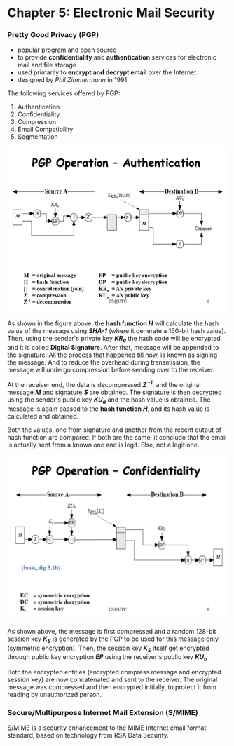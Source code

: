 # Chapter 5: Electronic Mail Security

### Pretty Good Privacy (PGP)

+ popular program and open source
+ to provide **confidentiality** and **authentication** services for electronic mail and file storage
+ used primarily to **encrypt and decrypt email** over the Internet
+ designed by *Phil Zimmermann* in 1991

The following services offered by PGP:

1. Authentication
2. Confidentiality
3. Compression
4. Email Compatibility
5. Segmentation

![PGP Operation - Authentication](./img/lecture5-pgp-authentication.jpg)

As shown in the figure above, the **hash function *H*** will calculate the hash value of the message using ***SHA-1*** (where it generate a 160-bit hash value). Then, using the sender's private key ***KR<sub>a</sub>*** the hash code will be encrypted and it is called **Digital Signature**. After that, message will be appended to the signature. All the process that happened till now, is known as signing the message. And to reduce the overhead during transmission, the message will undergo compression before sending over to the receiver.

At the receiver end, the data is decompressed ***Z<sup> -1</sup>***, and the original message ***M*** and signature ***S*** are obtained. The signature is then decrypted using the sender's public key ***KU<sub>a</sub>*** and the hash value is obtained. The message is again passed to the **hash function *H***, and its hash value is calculated and obtained.

Both the values, one from signature and another from the recent output of hash function are compared. If both are the same, it conclude that the email is actually sent from a known one and is legit. Else, not a legit one.

![PGP Operation - Confidentiality](./img/lecture5-pgp-confidentiality.jpg)

As shown above, the message is first compressed and a random 128-bit session key ***K<sub>S</sub>*** is generated by the PGP to be used for this message only (symmetric encryption). Then, the session key ***K<sub>S</sub>*** itself get encrypted through public key encryption ***EP*** using the receiver's public key ***KU<sub>b</sub>*** 

Both the encrypted entities (encrypted compress message and encrypted session key) are now concatenated and sent to the receiver. The original message was compressed and then encrypted initially, to protect it from reading by unauthorized person. 

### Secure/Multipurpose Internet Mail Extension (S/MIME)

S/MIME is a security enhancement to the MIME Internet email format standard, based on technology from RSA Data Security.




